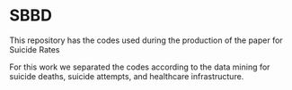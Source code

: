 # SBBD
This repository has the codes used during the production of the paper for Suicide Rates

For this work we separated the codes according to the data mining for suicide deaths, suicide attempts, and healthcare infrastructure.
